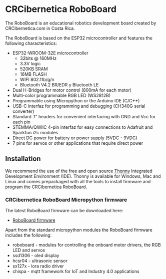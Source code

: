 # CRCibernetica RoboBoard
The RoboBoard is an educational robotics development board created by CRCibernetica.com in Costa Rica.

The RoboBoard is based on the ESP32 microcontroller and features the following characteristics:
* ESP32-WROOM-32E microcontroller
  * 32bits @ 160MHz
  * 3.3V logic
  * 520KB SRAM
  * 16MB FLASH
  * WIFI 802.11b/g/n
  * Bluetooth V4.2 BR/EDR y Bluetooth LE
* Dual H-Bridges for motor control (800mA for each motor)
* Multi-color programmable RGB LED (WS2812B)
* Programmable using Micropython or the Arduino IDE (C/C++)
* USB-C interfaz for programming and debugging (CH340G serial converter)
* Standard .1" headers for convenient interfacing with GND and Vcc for each pin
* STEMMA/QWIIC 4-pin interfaz for easy connections to Adafruit and Sparkfun i2c modules
* Direct DC power for battery or power supply (5VDC - 9VDC)
* 7 pins for servos or other applications that require direct power

## Installation
We recommend the use of the free and open source [Thonny](https://thonny.org) Integrated Development Environment (IDE). Thonny is available for Windows, Mac and Linux and comes prepackaged with all the tools to install firmware and program the CRCibernetica RoboBoard. 

### CRCibernetica RoboBoard Micropython firmware
The latest RoboBoard firmware can be downloaded here:
 * [RoboBoard firmware](https://github.com/CRCibernetica/RoboBoard/tree/main/firmware)
 
Apart from the standard micropython modules the RoboBoard firmware includes the following:
 * roboboard - modules for controlling the onboard motor drivers, the RGB LED and servos
 * ssd1306 - oled display
 * hcsr04 - ultrasonic sensor
 * sx127x - lora radio driver
 * chispa - mqtt framework for IoT and Industry 4.0 applications
 


